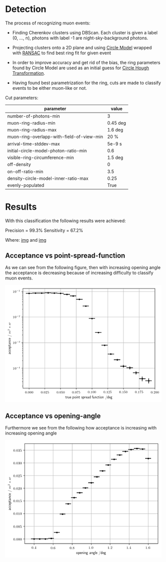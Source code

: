 # Detection 

The process of recognizing muon events:

* Finding Cherenkov clusters using DBScan. Each cluster is given a label (0, ..., n), photons with label -1 are night-sky-background photons.

* Projecting clusters onto a 2D plane and using [Circle Model](https://scikit-image.org/docs/dev/api/skimage.measure.html#skimage.measure.CircleModel) wrapped with [RANSAC](https://scikit-image.org/docs/dev/api/skimage.measure.html#skimage.measure.ransac) to find best ring fit for given event

* In order to improve accuracy and get rid of the bias, the ring parameters found by Circle Model are used as an initial guess for [Circle Hough Transformation](https://github.com/Laurits7/circlehough).

* Having found best parametrization for the ring, cuts are made to classify events to be either muon-like or not.

Cut parameters:

| parameter | value |
---------| -----------
| number-of-photons-min | 3 |
| muon-ring-radius-min | 0.45 deg |
| muon-ring-radius-max | 1.6 deg |
| muon-ring-overlapp-with-field-of-view-min | 20 % |
| arrival-time-stddev-max | 5e-9 s |
| initial-circle-model-photon-ratio-min | 0.6 |
| visible-ring-circumference-min | 1.5 deg |
| off-density | 0 |
| on-off-ratio-min | 3.5 |
| density-circle-model-inner-ratio-max | 0.25 |
| evenly-populated | True |


# Results

With this classification the following results were achieved:

Precision = 99.3%
Sensitivity = 67.2%

Where:
[img](README/precision.pdf)
and
[img](README/sensitivity.pdf)


## Acceptance vs point-spread-function

As we can see from the following figure, then with increasing opening angle the acceptance is decreasing because of increasing difficulty to classify muon events. 

![Acceptance vs point-spread-function](README/acceptance_vs_psf.png)

## Acceptance vs opening-angle

Furthermore we see from the following how acceptance is increasing with increasing opening angle

![Acceptance vs opening-angle](README/acceptance_vs_opening_angle.png)

